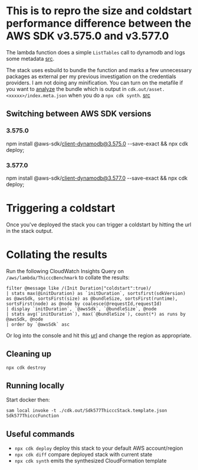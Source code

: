 # This is to repro the size and coldstart performance difference between the AWS SDK v3.575.0 and v3.577.0

The lambda function does a simple `ListTables` call to dynamodb and logs some metadata [src](src/handler.mjs).  

The stack uses esbuild to bundle the function and marks a few unnecessary packages as external per my previous investigation on the credentials providers. I am not doing any minification.  You can turn on the metafile if you want to [analyze](https://esbuild.github.io/analyze/) the bundle which is output in `cdk.out/asset.<xxxxx>/index.meta.json` when you do a `npx cdk synth`.  [src](lib/sdk-577-thiccc-stack.mjs)

## Switching between AWS SDK versions
### 3.575.0
npm install @aws-sdk/client-dynamodb@3.575.0 --save-exact && npx cdk deploy;

### 3.577.0
npm install @aws-sdk/client-dynamodb@3.577.0 --save-exact && npx cdk deploy;

# Triggering a coldstart

Once you've deployed the stack you can trigger a coldstart by hitting the url in the stack output.

# Collating the results
Run the following CloudWatch Insights Query on `/aws/lambda/ThicccBenchmark` to collate the results:

```
filter @message like /(Init Duration|"coldstart":true)/
| stats max(@initDuration) as `initDuration`, sortsfirst(sdkVersion) as @awsSdk, sortsFirst(size) as @bundleSize, sortsFirst(runtime), sortsFirst(node) as @node by coalesce(@requestId,requestId)
| display `initDuration`, `@awsSdk`, `@bundleSize`, @node
| stats avg(`initDuration`), max(`@bundleSize`), count(*) as runs by @awsSdk, @node 
| order by `@awsSdk` asc
```

Or log into the console and hit this [url](https://us-west-2.console.aws.amazon.com/cloudwatch/home?region=us-west-2#logsV2:logs-insights$3FqueryDetail$3D~(end~0~start~-3600~timeType~'RELATIVE~unit~'seconds~editorString~'filter*20*40message*20like*20*2f*28Init*20Duration*7c*22coldstart*22*3atrue*29*2f*0a*7c*20stats*20max*28*40initDuration*29*20as*20*60initDuration*60*2c*20sortsfirst*28sdkVersion*29*20as*20*40awsSdk*2c*20sortsFirst*28size*29*20as*20*40bundleSize*2c*20sortsFirst*28runtime*29*2c*20sortsFirst*28node*29*20as*20*40node*20by*20coalesce*28*40requestId*2crequestId*29*0a*7c*20display*20*60initDuration*60*2c*20*60*40awsSdk*60*2c*20*60*40bundleSize*60*2c*20*40node*0a*7c*20stats*20avg*28*60initDuration*60*29*2c*20max*28*60*40bundleSize*60*29*2c*20count*28*2a*29*20as*20runs*20by*20*40awsSdk*2c*20*40node*20*0a*7c*20order*20by*20*60*40awsSdk*60*20asc~queryId~'d9f1588e6ca3e471-74fc35cd-49bc077-a3b9d870-c1dba4b810b8bdc3cc43de2d~source~(~'*2faws*2flambda*2fThicccBenchmark))) and change the region as appropriate.

## Cleaning up

`npx cdk destroy`

## Running locally

Start docker then:

`sam local invoke -t ./cdk.out/Sdk577ThicccStack.template.json Sdk577ThicccFunction`


## Useful commands

* `npx cdk deploy`       deploy this stack to your default AWS account/region
* `npx cdk diff`         compare deployed stack with current state
* `npx cdk synth`        emits the synthesized CloudFormation template
